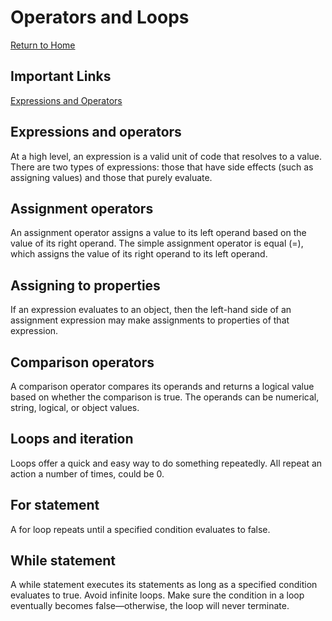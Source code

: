 # Operators and Loops

[Return to Home](https://sethppierce.github.io/reading-notes)

## Important Links

[Expressions and Operators](https://developer.mozilla.org/en-US/docs/Web/JavaScript/Guide/Expressions_and_Operators#assignment_operators)

## Expressions and operators

At a high level, an expression is a valid unit of code that resolves to a value. There are two types of expressions: those that have side effects (such as assigning values) and those that purely evaluate.

## Assignment operators

An assignment operator assigns a value to its left operand based on the value of its right operand. The simple assignment operator is equal (=), which assigns the value of its right operand to its left operand.

## Assigning to properties

If an expression evaluates to an object, then the left-hand side of an assignment expression may make assignments to properties of that expression.

## Comparison operators

A comparison operator compares its operands and returns a logical value based on whether the comparison is true. The operands can be numerical, string, logical, or object values.

## Loops and iteration

Loops offer a quick and easy way to do something repeatedly. All repeat an action a number of times, could be 0.

## For statement

A for loop repeats until a specified condition evaluates to false.

## While statement

A while statement executes its statements as long as a specified condition evaluates to true. Avoid infinite loops. Make sure the condition in a loop eventually becomes false—otherwise, the loop will never terminate.

